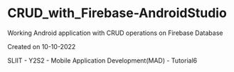 # CRUD_with_Firebase-AndroidStudio
Working Android application with CRUD operations on Firebase Database

Created on 10-10-2022

SLIIT - Y2S2 - Mobile Application Development(MAD) - Tutorial6
